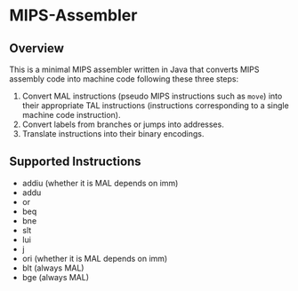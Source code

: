 # MIPS-Assembler
## Overview
This is a minimal MIPS assembler written in Java that converts MIPS assembly code
into machine code following these three steps:
1. Convert MAL instructions (pseudo MIPS instructions such as `move`) into their
   appropriate TAL instructions (instructions corresponding to a single machine code instruction).
2. Convert labels from branches or jumps into addresses.
3. Translate instructions into their binary encodings.

## Supported Instructions
- addiu (whether it is MAL depends on imm)
- addu
- or
- beq
- bne
- slt
- lui
- j
- ori (whether it is MAL depends on imm)
- blt (always MAL)
- bge (always MAL)